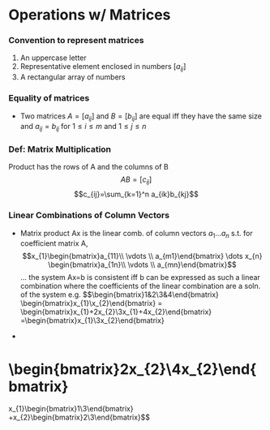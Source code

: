 # Operations w/ Matrices
### Convention to represent matrices
1. An uppercase letter
2. Representative element enclosed in numbers $[a_{ij}]$
3. A rectangular array of numbers

### Equality of matrices
* Two matrices $A=[a_{ij}]$ and $B=[b_{ij}]$ are equal iff they have the same size and $a_{ij} = b_{ij}$  for $1\leq i\leq m$ and $1\leq j\leq n$

### Def: Matrix Multiplication
Product has the rows of A and the columns of B
$$AB=[c_{ij}]$$
$$c_{ij}=\sum_{k=1}^n a_{ik}b_{kj}$$
### Linear Combinations of Column Vectors
* Matrix product Ax is the linear comb. of column vectors $a_{1}\dots a_{n}$ s.t. for coefficient matrix A,
	$$x_{1}\begin{bmatrix}a_{11}\\ \vdots \\ a_{m1}\end{bmatrix}
	\dots 
	x_{n}
	\begin{bmatrix}a_{1n}\\ \vdots \\ a_{mn}\end{bmatrix}$$
	... the system Ax=b is consistent iff b can be expressed as such a linear combination where the coefficients of the linear combination are a soln. of the system
	e.g.
	$$\begin{bmatrix}1&2\\3&4\end{bmatrix}
	\begin{bmatrix}x_{1}\\x_{2}\end{bmatrix}
=
\begin{bmatrix}x_{1}+2x_{2}\\3x_{1}+4x_{2}\end{bmatrix}
=\begin{bmatrix}x_{1}\\3x_{2}\end{bmatrix}
+
\begin{bmatrix}2x_{2}\\4x_{2}\end{bmatrix}
=
x_{1}\begin{bmatrix}1\\3\end{bmatrix}
+x_{2}\begin{bmatrix}2\\3\end{bmatrix}$$
